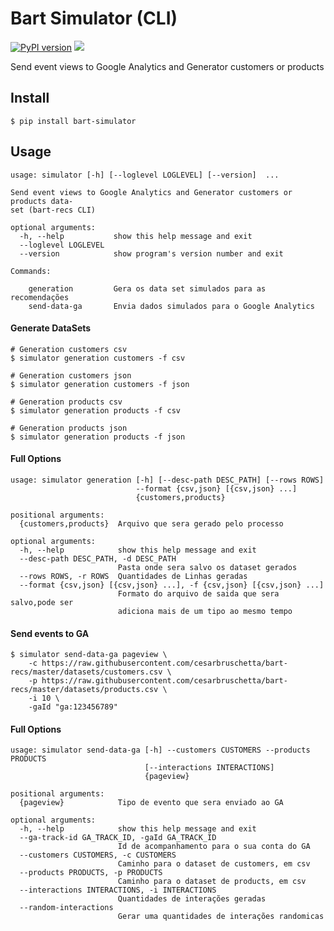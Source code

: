 # Bart Simulator (CLI)

[![PyPI version](https://badge.fury.io/py/bart-simulator.svg)](https://badge.fury.io/py/bart-simulator)
[![](https://images.microbadger.com/badges/version/cesarbruschetta/bart-simulator.svg)](https://microbadger.com/images/cesarbruschetta/bart-simulator "Get your own version badge on microbadger.com")

Send event views to Google Analytics and Generator customers or products

## Install
```
$ pip install bart-simulator
```

## Usage

```
usage: simulator [-h] [--loglevel LOGLEVEL] [--version]  ...

Send event views to Google Analytics and Generator customers or products data-
set (bart-recs CLI)

optional arguments:
  -h, --help           show this help message and exit
  --loglevel LOGLEVEL
  --version            show program's version number and exit

Commands:

    generation         Gera os data set simulados para as recomendações
    send-data-ga       Envia dados simulados para o Google Analytics
```

#### Generate DataSets
```
# Generation customers csv
$ simulator generation customers -f csv

# Generation customers json
$ simulator generation customers -f json

# Generation products csv
$ simulator generation products -f csv

# Generation products json
$ simulator generation products -f json

```
#### Full Options
```
usage: simulator generation [-h] [--desc-path DESC_PATH] [--rows ROWS]
                            --format {csv,json} [{csv,json} ...]
                            {customers,products}

positional arguments:
  {customers,products}  Arquivo que sera gerado pelo processo

optional arguments:
  -h, --help            show this help message and exit
  --desc-path DESC_PATH, -d DESC_PATH
                        Pasta onde sera salvo os dataset gerados
  --rows ROWS, -r ROWS  Quantidades de Linhas geradas
  --format {csv,json} [{csv,json} ...], -f {csv,json} [{csv,json} ...]
                        Formato do arquivo de saida que sera salvo,pode ser
                        adiciona mais de um tipo ao mesmo tempo
```

#### Send events to GA

```
$ simulator send-data-ga pageview \
    -c https://raw.githubusercontent.com/cesarbruschetta/bart-recs/master/datasets/customers.csv \
    -p https://raw.githubusercontent.com/cesarbruschetta/bart-recs/master/datasets/products.csv \
    -i 10 \
    -gaId "ga:123456789"
```

#### Full Options
```
usage: simulator send-data-ga [-h] --customers CUSTOMERS --products PRODUCTS
                              [--interactions INTERACTIONS]
                              {pageview}

positional arguments:
  {pageview}            Tipo de evento que sera enviado ao GA

optional arguments:
  -h, --help            show this help message and exit
  --ga-track-id GA_TRACK_ID, -gaId GA_TRACK_ID
                        Id de acompanhamento para o sua conta do GA
  --customers CUSTOMERS, -c CUSTOMERS
                        Caminho para o dataset de customers, em csv
  --products PRODUCTS, -p PRODUCTS
                        Caminho para o dataset de products, em csv
  --interactions INTERACTIONS, -i INTERACTIONS
                        Quantidades de interações geradas
  --random-interactions
                        Gerar uma quantidades de interações randomicas                        
```